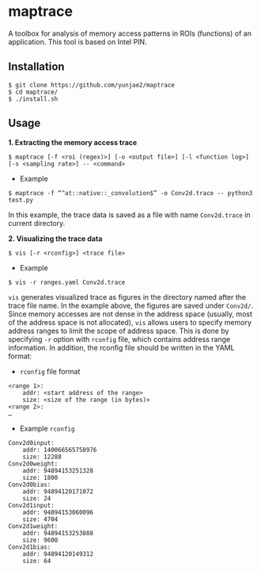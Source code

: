# maptrace

A toolbox for analysis of memory access patterns in ROIs (functions) of an application.
This tool is based on Intel PIN.

## Installation
```
$ git clone https://github.com/yunjae2/maptrace
$ cd maptrace/
$ ./install.sh
```

## Usage

__1. Extracting the memory access trace__
```
$ maptrace [-f <roi (regex)>] [-o <output file>] [-l <function log>] [-s <sampling rate>] -- <command>
```
- Example
```
$ maptrace -f “^at::native::_convolution$” -o Conv2d.trace -- python3 test.py
```
In this example, the trace data is saved as a file with name `Conv2d.trace` in current directory.


__2. Visualizing the trace data__
```
$ vis [-r <rconfig>] <trace file>
```
- Example
```
$ vis -r ranges.yaml Conv2d.trace
```
`vis` generates visualized trace as figures in the directory named after the trace file name. In the example above, the figures are saved under `Conv2d/`. Since memory accesses are not dense in the address space (usually, most of the address space is not allocated), `vis` allows users to specify memory address ranges to limit the scope of address space. This is done by specifying `-r` option with `rconfig` file, which contains address range information. In addition, the rconfig file should be written in the YAML format:

- `rconfig` file format
```
<range 1>:
    addr: <start address of the range>
    size: <size of the range (in bytes)>
<range 2>:
…
```
- Example `rconfig`
```
Conv2d0input:
    addr: 140066565758976
    size: 12288
Conv2d0weight:
    addr: 94894153251328
    size: 1800
Conv2d0bias:
    addr: 94894120171072
    size: 24
Conv2d1input:
    addr: 94894153060096
    size: 4704
Conv2d1weight:
    addr: 94894153253888
    size: 9600
Conv2d1bias:
    addr: 94894120149312
    size: 64
```
